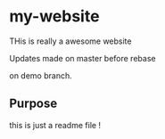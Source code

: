 # my-website

THis is really a awesome website

Updates made on master before rebase

on demo branch.


## Purpose
this is just a readme file !
